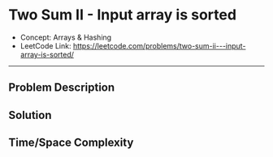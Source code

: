# Two Sum II - Input array is sorted

- Concept: Arrays & Hashing
- LeetCode Link: https://leetcode.com/problems/two-sum-ii---input-array-is-sorted/

---

## Problem Description

## Solution

## Time/Space Complexity


